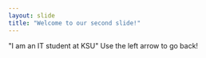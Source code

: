 ```yaml
---
layout: slide
title: "Welcome to our second slide!"
---
```

"I am an IT student at KSU"
Use the left arrow to go back!
